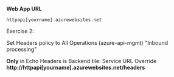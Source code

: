 **Web App URL**

```
httpapi[yourname].azurewebsites.net
```



Exercise 2:

Set Headers policy to All Operations (azure-api-mgmt) "Inbound processing"

**Only** in Echo Headers is Backend tile: Service URL Override **http://httpapi\[yourname]\.azurewebsites.net/headers**





